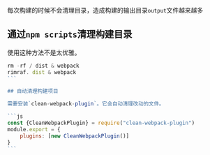 
每次构建的时候不会清理目录，造成构建的输出目录`output`文件越来越多

## 通过`npm scripts`清理构建目录

使用这种方法不是太优雅。

````js
rm -rf / dist & webpack
rimraf. dist & webpack
```

## 自动清理构建项目

需要安装`clean-webpack-plugin`。它会自动清理改动的文件。

```js
const {CleanWebpackPlugin} = require("clean-webpack-plugin")
module.export = {
    plugins: [new CleanWebpackPlugin()]
}
```
